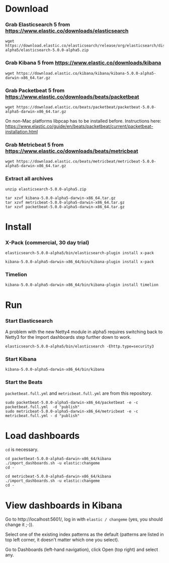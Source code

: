 # Download
### Grab Elasticsearch 5 from https://www.elastic.co/downloads/elasticsearch
    wget https://download.elastic.co/elasticsearch/release/org/elasticsearch/distribution/zip/elasticsearch/5.0.0-alpha5/elasticsearch-5.0.0-alpha5.zip

### Grab Kibana 5 from https://www.elastic.co/downloads/kibana
    wget https://download.elastic.co/kibana/kibana/kibana-5.0.0-alpha5-darwin-x86_64.tar.gz

### Grab Packetbeat 5 from https://www.elastic.co/downloads/beats/packetbeat
    wget https://download.elastic.co/beats/packetbeat/packetbeat-5.0.0-alpha5-darwin-x86_64.tar.gz
    
On non-Mac platforms libpcap has to be installed before. Instructions here: https://www.elastic.co/guide/en/beats/packetbeat/current/packetbeat-installation.html 

### Grab Metricbeat 5 from https://www.elastic.co/downloads/beats/metricbeat
    wget https://download.elastic.co/beats/metricbeat/metricbeat-5.0.0-alpha5-darwin-x86_64.tar.gz

### Extract all archives
    unzip elasticsearch-5.0.0-alpha5.zip

    tar xzvf kibana-5.0.0-alpha5-darwin-x86_64.tar.gz
    tar xzvf metricbeat-5.0.0-alpha5-darwin-x86_64.tar.gz
    tar xzvf packetbeat-5.0.0-alpha5-darwin-x86_64.tar.gz

# Install
### X-Pack (commercial, 30 day trial)
    elasticsearch-5.0.0-alpha5/bin/elasticsearch-plugin install x-pack

    kibana-5.0.0-alpha5-darwin-x86_64/bin/kibana-plugin install x-pack
    
### Timelion
    kibana-5.0.0-alpha5-darwin-x86_64/bin/kibana-plugin install timelion
    
# Run
### Start Elasticsearch
A problem with the new Netty4 module in alpha5 requires switching back to Netty3 for the Import dashboards step further down to work.

    elasticsearch-5.0.0-alpha5/bin/elasticsearch -Ehttp.type=security3
    
### Start Kibana
    kibana-5.0.0-alpha5-darwin-x86_64/bin/kibana
    
### Start the Beats
`packetbeat.full.yml` and `metricbeat.full.yml` are from this repository.

    sudo packetbeat-5.0.0-alpha5-darwin-x86_64/packetbeat -e -c packetbeat.full.yml  -d "publish"
    sudo metricbeat-5.0.0-alpha5-darwin-x86_64/metricbeat -e -c metricbeat.full.yml - d "publish"
    
# Load dashboards
`cd` is necessary.
    
    cd packetbeat-5.0.0-alpha5-darwin-x86_64/kibana
    ./import_dashboards.sh -u elastic:changeme
    cd -
    
    cd metricbeat-5.0.0-alpha5-darwin-x86_64/kibana
    ./import_dashboards.sh -u elastic:changeme
    cd -
    
# View dashboards in Kibana
Go to http://localhost:5601/, log in with `elastic / changeme` (yes, you should change it ;-)).

Select one of the existing index patterns as the default (patterns are listed in top left corner, it doesn't matter which one you select).

Go to Dashboards (left-hand navigation), click Open (top right) and select any.



